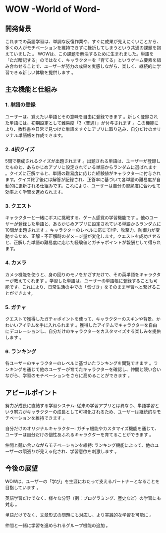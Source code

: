 # WOW -World of Word-

## 開発背景
これまでの英語学習は、単調な反復作業や、すぐに成果が見えにくいことから、多くの人がモチベーションを維持できずに挫折してしまうという共通の課題を抱えていました 。
WOWは、この課題を解決するために生まれました。単語を「ただ暗記する」のではなく、キャラクターを「育てる」というゲーム要素を組み合わせることで、ユーザーが努力の成果を実感しながら、楽しく、継続的に学習できる新しい体験を提供します 。

## 主な機能と仕組み
### 1. 単語の登録
ユーザーは、覚えたい単語とその意味を自由に登録できます 。新しく登録された単語には、初期設定として難易度「3（普通）」が付与されます 。この機能により、教科書や日常で見つけた単語をすぐにアプリに取り込み、自分だけのオリジナル単語帳を作成できます。

### 2. 4択クイズ
5問で構成されるクイズが出題されます 。出題される単語は、ユーザーが登録したものと、あらかじめアプリに設定されている単語からランダムに選ばれます 。クイズに正解すると、単語の難易度に応じた経験値がキャラクターに付与されます。クイズ終了後には解答が記録され、正答率に基づいて各単語の難易度が自動的に更新される仕組みです。これにより、ユーザーは自分の習熟度に合わせて効率よく学習を進められます。


### 3. クエスト
キャラクターと一緒にボスに挑戦する、ゲーム感覚の学習機能です 。他のユーザーが登録した単語と、あらかじめアプリに設定されている単語からランダムに10問が出題されます 。キャラクターのレベルに応じてHP、攻撃力、防御力が変動するため、正解・不正解時のダメージ量が変化します。クエストを成功させると、正解した単語の難易度に応じた経験値とガチャポイントが報酬として得られます。


### 4. カメラ
カメラ機能を使うと、身の回りのモノをかざすだけで、その英単語をキャラクターが教えてくれます 。学習した単語は、ユーザーの単語帳に登録することも可能です。これにより、日常生活の中での「気づき」をそのまま学習へと繋げることができます。

### 5. ガチャ
クエストで獲得したガチャポイントを使って、キャラクターのスキンや背景、かわいいアイテムを手に入れられます 。獲得したアイテムでキャラクターを自由にデコレーションし、自分だけのキャラクターをカスタマイズする楽しみを提供します 。


### 6. ランキング
各ユーザーのキャラクターのレベルに基づいたランキングを閲覧できます 。ランキングを通じて他のユーザーが育てたキャラクターを確認し、仲間と競い合いながら、学習のモチベーションをさらに高めることができます 。


## アピールポイント

努力が成長に直結する学習システム: 従来の学習アプリとは異なり、単語学習という努力がキャラクターの成長として可視化されるため、ユーザーは継続的なモチベーションを維持できます 。

自分だけのオリジナルキャラクター: ガチャ機能やカスタマイズ機能を通じて、ユーザーは自分だけの個性あふれるキャラクターを育てることができます 。

仲間と競い合いながらモチベーションを維持: ランキング機能によって、他のユーザーの頑張りが見える化され、学習意欲を刺激します 。

## 今後の展望

WOWは、ユーザーの「学び」を生涯にわたって支えるパートナーとなることを目指しています 。

英語学習だけでなく、様々な分野（例：プログラミング、歴史など）の学習にも対応 。

単語だけでなく、文章形式の問題にも対応し、より実践的な学習を可能に 。

仲間と一緒に学習を進められるグループ機能の追加 。
